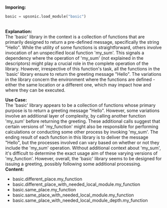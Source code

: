 <b class="custom_code_highlight_green">Imporing:</b><br>
```python
basic = upsonic.load_module("basic")
```
<br><b class="custom_code_highlight_green">Explanation:</b><br>The 'basic' library in the context is a collection of functions that are primarily designed to return a pre-defined message, specifically the string "Hello". While the utility of some functions is straightforward, others involve invocation of an unspecified local function 'my_sum'. This signals a dependency where the operation of 'my_sum' (not explained in the descriptors) might play a crucial role in the complete operation of the library. However, irrespective of this function's task, all the functions in the 'basic' library ensure to return the greeting message "Hello". The variations in the library concern the environment where the functions are defined - either the same location or a different one, which may impact how and where they can be executed.

<b class="custom_code_highlight_green">Use Case:</b><br>The 'basic' library appears to be a collection of functions whose primary purpose is to return a greeting message "Hello". However, some variations involve an additional layer of complexity, by calling another function 'my_sum' before returning the greeting. These additional calls suggest that certain versions of 'my_function' might also be responsible for performing calculations or conducting some other process by invoking 'my_sum'. The ending result of each function in this library is to deliver the message "Hello", but the processes involved can vary based on whether or not they include the 'my_sum' operation. Without additional context about 'my_sum', it's difficult to determine the exact usage aim of these varying versions of 'my_function'. However, overall, the 'basic' library seems to be designed for issuing a greeting, possibly following some additional processing.
<br><b class="custom_code_highlight_green">Content:</b><br>
  - basic.different_place.my_function
  - basic.different_place_with_needed_local_module.my_function
  - basic.same_place.my_function
  - basic.same_place_with_needed_local_module.my_function
  - basic.same_place_with_needed_local_module_depth.my_function
